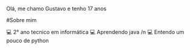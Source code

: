 Olá, me chamo Gustavo e tenho 17 anos 

#Sobre mim

 💻 2° ano tecnico em informática
 💻 Aprendendo java /n
 💻 Entendo um pouco de python 
 


